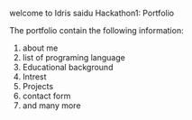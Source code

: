 welcome to Idris saidu Hackathon1: Portfolio

The portfolio contain the following information:
1. about me
2. list of programing language
3. Educational background
4. Intrest
5. Projects
6. contact form
7. and many more

